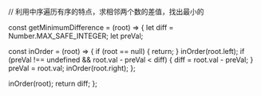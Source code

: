 // 利用中序遍历有序的特点，求相邻两个数的差值，找出最小的

const getMinimumDifference = (root) => {
  let diff = Number.MAX_SAFE_INTEGER;
  let preVal;

  const inOrder = (root) => {
    if (root == null) {
      return;
    }
    inOrder(root.left);
    if (preVal !== undefined && root.val - preVal < diff) {
      diff = root.val - preVal;
    }
    preVal = root.val;
    inOrder(root.right);
  };

  inOrder(root);
  return diff;
};
